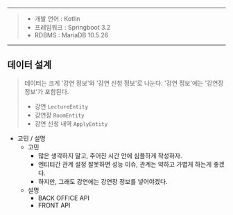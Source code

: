 ***
>* 개발 언어 : Kotlin
>* 프레임워크 : Springboot 3.2
>* RDBMS : MariaDB 10.5.26
***
## 데이터 설계
> 데이터는 크게 '강연 정보'와 '강연 신청 정보'로 나눈다.
> '강연 정보'에는 '강연장 정보'가 포함된다.
>* 강연 ``` LectureEntity ```
>* 강연장 ``` RoomEntity ```
>* 강연 신청 내역 ``` ApplyEntity ```

* 고민 / 설명
    * 고민
        * 많은 생각하지 말고, 주어진 시간 안에 심플하게 작성하자.
        * 엔티티간 관계 설정 잘못하면 성능 이슈, 관계는 약하고 가볍게 하는게 좋겠다.
        * 하지만, 그래도 강연에는 강연장 정보를 넣어야겠다.
    * 설명
        * BACK OFFICE API
        * FRONT API
